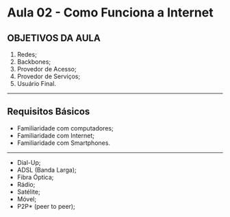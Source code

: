 # Aula 02 - Como Funciona a Internet

## OBJETIVOS DA AULA

1. Redes;
2. Backbones;
3. Provedor de Acesso;
4. Provedor de Serviços;
5. Usuário Final.

---

## Requisitos Básicos

- Familiaridade com computadores;
- Familiaridade com Internet;
- Familiaridade com Smartphones.

---

- Dial-Up;
- ADSL (Banda Larga);
- Fibra Óptica;
- Rádio;
- Satélite;
- Móvel;
- P2P* (peer to peer);
